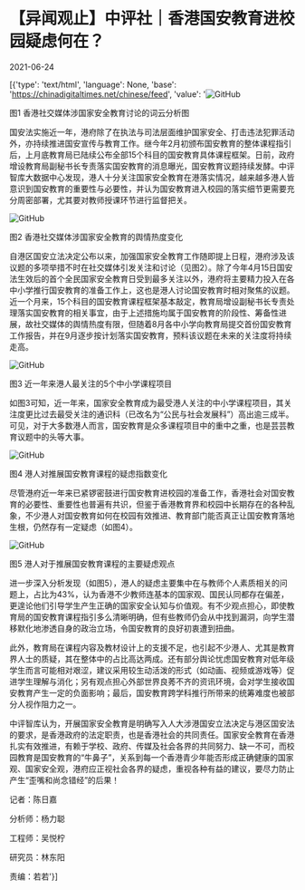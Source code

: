 # 【异闻观止】中评社｜香港国安教育进校园疑虑何在？

2021-06-24

[{'type': 'text/html', 'language': None, 'base': 'https://chinadigitaltimes.net/chinese/feed', 'value': '![GitHub](https://chinadigitaltimes.net/chinese/files/2021/06/image-1624539074454.png)

图1 香港社交媒体涉国家安全教育讨论的词云分析图

国安法实施近一年，港府除了在执法与司法层面维护国家安全、打击违法犯罪活动外，亦持续推进国安宣传与教育工作。继今年2月初颁布国安教育的整体课程指引后，上月底教育局已陆续公布全部15个科目的国安教育具体课程框架。日前，政府增设教育局副秘书长专责落实国安教育的消息曝光，国安教育议题持续发酵。中评智库大数据中心发现，港人十分关注国家安全教育在港落实情况，越来越多港人皆意识到国安教育的重要性与必要性，并认为国安教育进入校园的落实细节更需要充分周密部署，尤其要对教师授课环节进行监督把关。

![GitHub](https://chinadigitaltimes.net/chinese/files/2021/06/post-667473-60d47fd4c8f77.)

图2 香港社交媒体涉国家安全教育的舆情热度变化

自港区国安立法决定公布以来，加强国家安全教育工作随即提上日程，港府涉及该议题的多项举措不时在社交媒体引发关注和讨论（见图2）。除了今年4月15日国安法生效后的首个全民国家安全教育日受到最多关注以外，港府将主要精力投入在各中小学推行国安教育的准备工作上，这也是港人讨论国安教育时相对聚焦的议题。近一个月来，15个科目的国安教育课程框架基本敲定，教育局增设副秘书长专责处理落实国安教育的相关事宜，由于上述措施均属于国安教育的阶段性、筹备性进展，故社交媒体的舆情热度有限，但随着8月各中小学向教育局提交首份国安教育工作报告，并在9月逐步按计划落实国安教育，预料该议题在未来的关注度将持续走高。

![GitHub](https://chinadigitaltimes.net/chinese/files/2021/06/post-667473-60d47fd501396.)

图3 近一年来港人最关注的5个中小学课程项目

如图3可知，近一年来，国家安全教育成为最受港人关注的中小学课程项目，其关注度更比过去最受关注的通识科（已改名为“公民与社会发展科”）高出逾三成半。可见，对于大多数港人而言，国安教育是众多课程项目中的重中之重，也是芸芸教育议题中的头等大事。

![GitHub](https://chinadigitaltimes.net/chinese/files/2021/06/post-667473-60d47fd531682.)

图4 港人对推展国安教育课程的疑虑指数变化

尽管港府近一年来已紧锣密鼓进行国安教育进校园的准备工作，香港社会对国安教育的必要性、重要性也普遍有共识，但鉴于香港教育界和校园中长期存在的各种乱象，不少港人对国安教育如何在校园有效推进、教育部门能否真正让国安教育落地生根，仍然存有一定疑虑（如图4）。

![GitHub](https://chinadigitaltimes.net/chinese/files/2021/06/post-667473-60d47fd56048b.)

图5 港人对于推展国安教育课程的主要疑虑观点

进一步深入分析发现（如图5），港人的疑虑主要集中在与教师个人素质相关的问题上，占比为43%，认为香港不少教师连基本的国家观、国民认同都存在偏差，更遑论他们引导学生产生正确的国家安全认知与价值观。有不少观点担心，即使教育局的国安教育课程指引多么清晰明确，但有些教师仍会从中找到漏洞，向学生潜移默化地渗透自身的政治立场，令国安教育的良好初衷遭到扭曲。

此外，教育局在课程内容及教材设计上的支援不足，也引起不少港人、尤其是教育界人士的质疑，其在整体中的占比高达两成。还有部分舆论忧虑国安教育对低年级学生而言可能相对艰涩，建议采用较生动活泼的形式（如动画、视频或游戏等）促进学生理解与消化；另有观点担心外部世界良莠不齐的资讯环境，会对学生接收国安教育产生一定的负面影响；最后，国安教育跨学科推行所带来的统筹难度也被部分人视作阻力之一。

中评智库认为，开展国家安全教育是明确写入人大涉港国安立法决定与港区国安法的要求，是香港政府的法定职责，也是香港社会的共同责任。国家安全教育在香港扎实有效推进，有赖于学校、政府、传媒及社会各界的共同努力、缺一不可，而校园教育是国安教育的“牛鼻子”，关系到每一个香港青少年能否形成正确健康的国家观、国家安全观，港府应正视社会各界的疑虑，重视各种有益的建议，要尽力防止产生“歪嘴和尚念错经”的后果！

记者：陈日嘉

分析师：杨力聪

工程师：吴悦柠

研究员：林东阳

责编：若若'}]